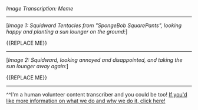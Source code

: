 *Image Transcription: Meme*

---

[*Image 1: Squidward Tentacles from "SpongeBob SquarePants", looking happy and planting a sun lounger on the ground:*]

{{REPLACE ME}}

---

[*Image 2: Squidward, looking annoyed and disappointed, and taking the sun lounger away again:*]

{{REPLACE ME}}

---

^^I'm&#32;a&#32;human&#32;volunteer&#32;content&#32;transcriber&#32;and&#32;you&#32;could&#32;be&#32;too!&#32;[If&#32;you'd&#32;like&#32;more&#32;information&#32;on&#32;what&#32;we&#32;do&#32;and&#32;why&#32;we&#32;do&#32;it,&#32;click&#32;here!](https://www.reddit.com/r/TranscribersOfReddit/wiki/index)

